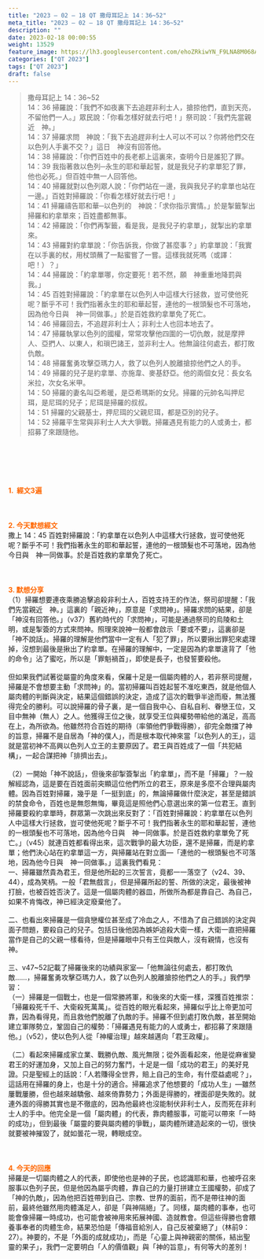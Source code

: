 ```yaml
---
title: "2023 – 02 – 18 QT 撒母耳記上 14：36~52"
meta_title: "2023 – 02 – 18 QT 撒母耳記上 14：36~52"
description: ""
date: 2023-02-18 00:00:55
weight: 13529
feature_image: https://lh3.googleusercontent.com/ehoZRkiwYN_F9LNA8M068AYxt73EavCZno-PD1cJRuf5BbSkQVUWr3gNEbt5kSs28Pb_Elg17kSrtf9ybWvojWoMV6I4tPM3vGRGDq6GkKkPdL2Gut4QAIw4-uykKUAtNiKgQKntvsU=w800
categories: ["QT 2023"]
tags: ["QT 2023"]
draft: false
---
```


<blockquote>撒母耳記上 14：36~52<br />
14：36 掃羅說：「我們不如夜裏下去追趕非利士人，搶掠他們，直到天亮，不留他們一人。」眾民說：「你看怎樣好就去行吧！」祭司說：「我們先當親近　神。」<br />
14：37 掃羅求問　神說：「我下去追趕非利士人可以不可以？你將他們交在以色列人手裏不交？」這日　神沒有回答他。<br />
14：38 掃羅說：「你們百姓中的長老都上這裏來，查明今日是誰犯了罪。<br />
14：39 我指著救以色列─永生的耶和華起誓，就是我兒子約拿單犯了罪，他也必死。」但百姓中無一人回答他。<br />
14：40 掃羅就對以色列眾人說：「你們站在一邊，我與我兒子約拿單也站在一邊。」百姓對掃羅說：「你看怎樣好就去行吧！」<br />
14：41 掃羅禱告耶和華─以色列的　神說：「求你指示實情。」於是掣籤掣出掃羅和約拿單來；百姓盡都無事。<br />
14：42 掃羅說：「你們再掣籤，看是我，是我兒子約拿單」，就掣出約拿單來。<br />
14：43 掃羅對約拿單說：「你告訴我，你做了甚麼事？」約拿單說：「我實在以手裏的杖，用杖頭蘸了一點蜜嘗了一嘗。這樣我就死嗎（或譯：吧！）？」<br />
14：44 掃羅說：「約拿單哪，你定要死！若不然，願　神重重地降罰與我。」<br />
14：45 百姓對掃羅說：「約拿單在以色列人中這樣大行拯救，豈可使他死呢？斷乎不可！我們指著永生的耶和華起誓，連他的一根頭髮也不可落地，因為他今日與　神一同做事。」於是百姓救約拿單免了死亡。<br />
14：46 掃羅回去，不追趕非利士人；非利士人也回本地去了。<br />
14：47 掃羅執掌以色列的國權，常常攻擊他四圍的一切仇敵，就是摩押人、亞捫人、以東人，和瑣巴諸王，並非利士人。他無論往何處去，都打敗仇敵。<br />
14：48 掃羅奮勇攻擊亞瑪力人，救了以色列人脫離搶掠他們之人的手。<br />
14：49 掃羅的兒子是約拿單、亦施韋、麥基舒亞。他的兩個女兒：長女名米拉，次女名米甲。<br />
14：50 掃羅的妻名叫亞希暖，是亞希瑪斯的女兒。掃羅的元帥名叫押尼珥，是尼珥的兒子；尼珥是掃羅的叔叔。<br />
14：51 掃羅的父親基士，押尼珥的父親尼珥，都是亞別的兒子。<br />
14：52 掃羅平生常與非利士人大大爭戰。掃羅遇見有能力的人或勇士，都招募了來跟隨他。</blockquote><br />
&nbsp;<br />
<br />
&nbsp;<br />
<br />
<span style="color: #ff6600;"><strong>1.  經文3遍</strong></span><br />
<br />
&nbsp;<br />
<br />
<span style="color: #ff6600;"><strong>2. 今天默想經文<br />
</strong></span>撒上 14：45 百姓對掃羅說：「約拿單在以色列人中這樣大行拯救，豈可使他死呢？斷乎不可！我們指著永生的耶和華起誓，連他的一根頭髮也不可落地，因為他今日與　神一同做事。於是百姓救約拿單免了死亡。<br />
<br />
&nbsp;<br />
<br />
<strong><span style="color: #ff6600;">3. 默想分享<br />
</span></strong>（1）掃羅想要連夜乘勝追擊追殺非利士人，百姓支持王的作法，祭司卻提醒：「我們先當親近　神。」這裏的「親近神」，原意是「求問神」。掃羅求問的結果，卻是「神沒有回答他。」（v37）舊約時代的「求問神」，可能是通過祭司的烏陵和土明，或是掣簽的方式來問神。照理來說神一般都會啟示「要或不要」，這裏卻是「神不說話」。掃羅的理解是他們當中一定有人「犯了罪」，所以要揪出罪犯來處理掉，沒想到最後是揪出了約拿單。在掃羅的理解中，一定是因為約拿單違背了「他的命令」沾了蜜吃，所以是「罪魁禍首」，即使是長子，也發誓要殺他。<br />
<br />
但如果我們試著從屬靈的角度來看，保羅十足是一個屬肉體的人，若非祭司提醒，掃羅是不會想要主動「求問神」的。當初掃羅叫百姓起誓不准吃東西，就是他個人屬肉體的判斷與決定，結果這個錯誤的決定，造成了這次的戰爭半途而廢，無法獲得完全的勝利。可以說掃羅的骨子裏，是一個自我中心、自私自利、眷戀王位，又目中無神（無人）之人。他獲得王位之後，就享受王位與權勢帶給他的滿足，高高在上，為所欲為。他雖然符合百姓的期待（率領他們爭戰得勝），卻完全敵擋了神的旨意，掃羅不是自居為「神的僕人」，而是根本取代神來當「以色列人的王」，這就是當初神不高興以色列人立王的主要原因了。君王與百姓成了一個「共犯結構」，一起合謀把神「排擠出去」。<br />
<br />
（2）一開始「神不說話」，但後來卻掣簽掣出「約拿單」，而不是「掃羅」？一般解經認為，這是要在百姓面前突顯這位他們所立的君王，原來是多麼不合理與屬肉體。因為百姓對掃羅，幾乎是「一挺到底」的，無論掃羅做什麼決定，甚至是錯誤的禁食命令，百姓也是無怨無悔，畢竟這是照他們心意選出來的第一位君王。直到掃羅要殺約拿單時，群眾第一次跳出來反對了：「百姓對掃羅說：約拿單在以色列人中這樣大行拯救，豈可使他死呢？斷乎不可！我們指著永生的耶和華起誓，連他的一根頭髮也不可落地，因為他今日與　神一同做事。於是百姓救約拿單免了死亡。」（v45）就連百姓都看得出來，這次戰爭的最大功臣，還不是掃羅，而是約拿單；他們決心站在約拿單這一方，與掃羅站在對立面—「連他的一根頭髮也不可落地，因為他今日與　神一同做事。」這裏我們看見：<br />
一、掃羅雖然貴為君王，但是他所起的三次誓言，竟都一一落空了（v24、39、44），成為笑柄。一般「君無戲言」，但是掃羅所起的誓、所做的決定，最後被神打臉，也被百姓否決了。這是一個屬肉體的器皿，所做所為都是靠自己、為自己，如果不肯悔改，神已經決定廢棄他了。<br />
<br />
二、也看出來掃羅是一個貪戀權位甚至成了冷血之人，不惜為了自己錯誤的決定與面子問題，要殺自己的兒子。包括日後他因為嫉妒追殺大衛一樣，大衛一直把掃羅當作是自己的父親一樣看待，但是掃羅眼中只有王位與敵人，沒有親情，也沒有神。<br />
<br />
三、v47~52記載了掃羅後來的功績與家室—「他無論往何處去，都打敗仇敵……，掃羅奮勇攻擊亞瑪力人，救了以色列人脫離搶掠他們之人的手。」我們學習：<br />
（一）掃羅是一個戰士，也是一個常勝將軍，和後來的大衛一樣，深獲百姓推崇：「掃羅殺死千千、大衛殺死萬萬」。從百姓的眼光看起來，掃羅似乎比上帝更加可靠，因為看得見，而且救他們脫離了仇敵的手。掃羅不但到處打敗仇敵，甚至開始建立軍隊勢立，鞏固自己的權勢：「掃羅遇見有能力的人或勇士，都招募了來跟隨他。」（v52），使以色列人從「神權治理」越來越邁向「君王政權」。<br />
<br />
（二）看起來掃羅成家立業、戰勝仇敵、風光無限；從外面看起來，他是從麻雀變君王的好運加身，又加上自己的努力奮鬥，十足是一個「成功的君王」的美好見證。只是聖經上的話說：「人若賺得全世界，賠上自己的生命，有什麼益處呢？」，這話用在掃羅的身上，也是十分的適合。掃羅追求了他想要的「成功人生」—雖然屢戰屢勝，但也越來越驕傲、越來倚靠勢力；外面是得勝的，裡面卻是失敗的。就連外面的得勝其實也是不徹底的，因為他最終也沒能制伏非利士人，反而死在非利士人的手中。他完全是一個「屬肉體」的代表，靠肉體服事，可能可以帶來「一時的成功」，但到最後「屬靈的要與屬肉體的爭戰」，屬肉體所建造起來的一切，很快就要被神摧毀了，就如曇花一現，轉眼成空。<br />
<br />
&nbsp;<br />
<br />
<strong style="font-size: inherit;"><span style="color: #ff6600;">4. 今天的回應<br />
</span></strong>掃羅是一切屬肉體之人的代表，即使他也是神的子民，也認識耶和華，也被呼召來服事以色列子民，但是他因為屬乎肉體，靠自己的力量打拼建立王國權勢，卻成了「神的仇敵」，因為他把百姓帶到自己、宗教、世界的面前，而不是帶往神的面前，最終他雖然用肉體滿足人，卻是「與神隔絕」了。同樣，屬肉體的事奉，也可能會像掃羅一時成功，也可能會被神用來拓展神國、造就教會。但這些得勝也會餵養事奉者的肉體生命，結果恐怕是「傳福音給別人，自己反被棄絕了」（林前9：27）。神要的，不是「外面的成就成功」，而是「心靈上與神親密的關係，結出聖靈的果子」，我們一定要明白「人的價值觀」與「神的旨意」，有何等大的差別！<br />
<br />
&nbsp;
        